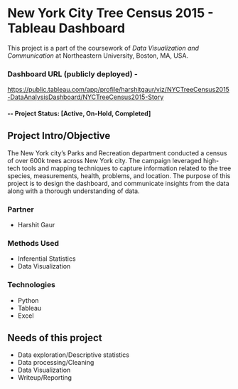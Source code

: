 # New York City Tree Census 2015 - Tableau Dashboard
This project is a part of the coursework of _Data Visualization and Communication_ at Northeastern University, Boston, MA, USA.


### Dashboard URL (publicly deployed) - 
https://public.tableau.com/app/profile/harshitgaur/viz/NYCTreeCensus2015-DataAnalysisDashboard/NYCTreeCensus2015-Story


#### -- Project Status: [Active, On-Hold, Completed]


## Project Intro/Objective
The New York city’s Parks and Recreation department conducted a census of over 600k trees across New York city. The campaign leveraged high-tech tools and mapping techniques to capture information related to the tree species, measurements, health, problems, and location.
The purpose of this project is to design the dashboard, and communicate insights from the data along with a thorough understanding of data.

### Partner
* Harshit Gaur

### Methods Used
* Inferential Statistics
* Data Visualization

### Technologies
* Python
* Tableau
* Excel

## Needs of this project
- Data exploration/Descriptive statistics
- Data processing/Cleaning
- Data Visualization
- Writeup/Reporting
